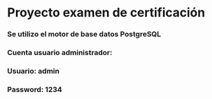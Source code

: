 # Proyecto examen de certificación

### Se utilizo el motor de base datos PostgreSQL
### Cuenta usuario administrador: 
### Usuario: admin
### Password: 1234
